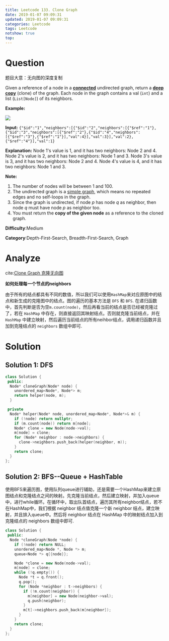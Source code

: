 ```yaml
---
title: Leetcode 133. Clone Graph
date: 2019-01-07 09:09:31
updated: 2019-01-07 09:09:31
categories: Leetcode
tags: Leetcode
notshow: true
top:
---
```


# Question

题目大意：无向图的深度复制

Given a reference of a node in a **[connected](https://en.wikipedia.org/wiki/Connectivity_(graph_theory)#Connected_graph)** undirected graph, return a  [**deep copy**](https://en.wikipedia.org/wiki/Object_copying#Deep_copy)  (clone) of the graph. Each node in the graph contains a val (`int`) and a list (`List[Node]`) of its neighbors.

**Example:**

![](https://assets.leetcode.com/uploads/2019/02/19/113_sample.png)

**Input:** `{"$id":"1","neighbors":[{"$id":"2","neighbors":[{"$ref":"1"},{"$id":"3","neighbors":[{"$ref":"2"},{"$id":"4","neighbors":[{"$ref":"3"},{"$ref":"1"}],"val":4}],"val":3}],"val":2},{"$ref":"4"}],"val":1}`

**Explanation:**
Node 1's value is 1, and it has two neighbors: Node 2 and 4.
Node 2's value is 2, and it has two neighbors: Node 1 and 3.
Node 3's value is 3, and it has two neighbors: Node 2 and 4.
Node 4's value is 4, and it has two neighbors: Node 1 and 3.

**Note:**

1. The number of nodes will be between 1 and 100.
2. The undirected graph is a  [simple graph](https://en.wikipedia.org/wiki/Graph_(discrete_mathematics)#Simple_graph), which means no repeated edges and no self-loops in the graph.
3. Since the graph is undirected, if node  _p_ has node  _q_ as neighbor, then node  _q_ must have node  _p_ as neighbor too.
4. You must return the  **copy of the given node**  as a reference to the cloned graph.

**Difficulty**:Medium

**Category**:Depth-First-Search, Breadth-First-Search, Graph

# Analyze

cite:[Clone Graph 克隆无向图](http://www.cnblogs.com/grandyang/p/4267628.html)

**如何处理每一个节点的neighbors**

由于所有的结点都具有不同的数值，所以我们可以使用`HashMap`来对应原图中的结点和新生成的克隆图中的结点。图的遍历的基本方法是 `DFS` 和 `BFS`. 在递归函数中，首先判断是否为空`m.count(node)`，然后再看当前的结点是否已经被克隆过了，若在 `HashMap` 中存在，则直接返回其映射结点。否则就克隆当前结点，并在 `HashMap` 中建立映射，然后遍历当前结点的所有neihbor结点，调用递归函数并且加到克隆结点的 `neighbors` 数组中即可.

# Solution

## Solution 1: DFS

```cpp
class Solution {
 public:
  Node* cloneGraph(Node* node) {
    unordered_map<Node*, Node*> m;
    return helper(node, m);
  }

 private
  Node* helper(Node* node, unordered_map<Node*, Node*>& m) {
    if (!node) return nullptr;
    if (m.count(node)) return m[node];
    Node* clone = new Node(node->val);
    m[node] = clone;
    for (Node* neighbor : node->neighbors) {
      clone->neighbors.push_back(helper(neighbor, m));
    }
    return clone;
  }
};
```

## Solution 2: BFS--Queue + HashTable

使用BFS来遍历图，使用队列queue进行辅助，还是需要一个HashMap来建立原图结点和克隆结点之间的映射。先克隆当前结点，然后建立映射，并加入queue中，进行while循环。在循环中，取出队首结点，遍历其所有neighbor结点，若不在HashMap中，我们根据 neighbor 结点值克隆一个新 neighbor 结点，建立映射，并且排入queue中。然后将 neighbor 结点在 HashMap 中的映射结点加入到克隆结点的 neighbors 数组中即可.

```cpp
class Solution {
 public:
  Node *cloneGraph(Node *node) {
    if (!node) return NULL;
    unordered_map<Node *, Node *> m;
    queue<Node *> q{{node}};

    Node *clone = new Node(node->val);
    m[node] = clone;
    while (!q.empty()) {
      Node *t = q.front();
      q.pop();
      for (Node *neighbor : t->neighbors) {
        if (!m.count(neighbor)) {
          m[neighbor] = new Node(neighbor->val);
          q.push(neighbor);
        }
        m[t]->neighbors.push_back(m[neighbor]);
      }
    }
    return clone;
  }
};
```